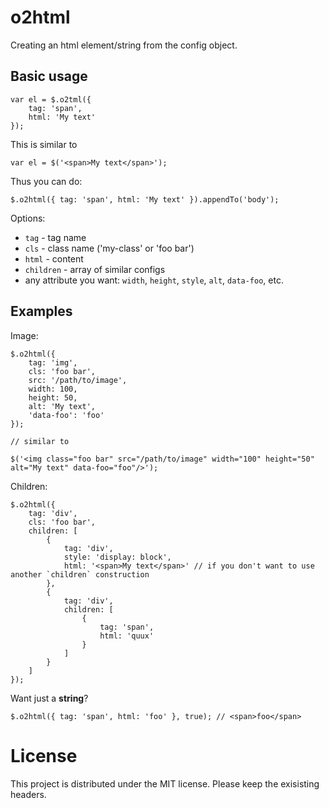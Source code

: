 o2html
======

Creating an html element/string from the config object.

Basic usage
-----------

    var el = $.o2tml({
        tag: 'span',
        html: 'My text'
    });

This is similar to

    var el = $('<span>My text</span>');

Thus you can do:

    $.o2html({ tag: 'span', html: 'My text' }).appendTo('body');

Options:
* `tag` - tag name
* `cls` - class name ('my-class' or 'foo bar')
* `html` - content
* `children` - array of similar configs
* any attribute you want: `width`, `height`, `style`, `alt`, `data-foo`, etc.

Examples
--------

Image:

    $.o2html({
        tag: 'img',
        cls: 'foo bar',
        src: '/path/to/image',
        width: 100,
        height: 50,
        alt: 'My text',
        'data-foo': 'foo'
    });

    // similar to

    $('<img class="foo bar" src="/path/to/image" width="100" height="50" alt="My text" data-foo="foo"/>');

Children:

    $.o2html({
        tag: 'div',
        cls: 'foo bar',
        children: [
            {
                tag: 'div',
                style: 'display: block',
                html: '<span>My text</span>' // if you don't want to use another `children` construction
            },
            {
                tag: 'div',
                children: [
                    {
                        tag: 'span',
                        html: 'quux'
                    }
                ]
            }
        ]
    });

Want just a **string**?

    $.o2html({ tag: 'span', html: 'foo' }, true); // <span>foo</span>

License
=======

This project is distributed under the MIT license. Please keep the exisisting headers.